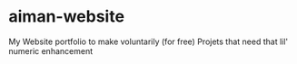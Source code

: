 # aiman-website
My Website portfolio to make voluntarily (for free) Projets that need that lil' numeric enhancement 
